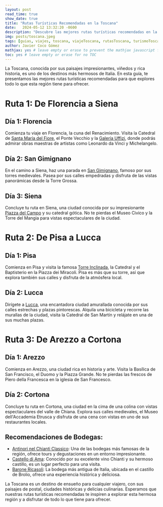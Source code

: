 ```yaml
---
layout: post
read_time: true
show_date: true
title: "Rutas Turísticas Recomendadas en la Toscana"
date:   2024-05-12 13:32:20 -0600
description: "Descubre las mejores rutas turísticas recomendadas en la Toscana. Explora viñedos, pueblos encantadores y lugares históricos con nuestra guía detallada."
img: posts/toscana.jpeg
tags: [guias, viajes, toscana, viajeToscana, rutasToscana, turismoToscana, guíaDeViaje]
author: Javier Coco Gómez
mathjax: yes # leave empty or erase to prevent the mathjax javascript from loading
toc: yes # leave empty or erase for no TOC
---
```

La Toscana, conocida por sus paisajes impresionantes, viñedos y rica historia, es uno de los destinos más hermosos de Italia. En esta guía, te presentamos las mejores rutas turísticas recomendadas para que explores todo lo que esta región tiene para ofrecer.

# Ruta 1: De Florencia a Siena

## Día 1: Florencia
Comienza tu viaje en Florencia, la cuna del Renacimiento. Visita la Catedral de [Santa María del Fiore](https://historia.nationalgeographic.com.es/a/catedral-florencia-maravilla-renacimiento_13634), el Ponte Vecchio y la [Galería Uffizi](https://www.visituffizi.org/es/), donde podrás admirar obras maestras de artistas como Leonardo da Vinci y Michelangelo.

## Día 2: San Gimignano
En el camino a Siena, haz una parada en [San Gimignano](https://www.florence-museum.com/es/san-gimignano.php), famoso por sus torres medievales. Pasea por sus calles empedradas y disfruta de las vistas panorámicas desde la Torre Grossa.

## Día 3: Siena
Concluye tu ruta en Siena, una ciudad conocida por su impresionante [Piazza del Campo](https://www.visittuscany.com/es/atracciones/piazza-del-campo-de-siena/) y su catedral gótica. No te pierdas el Museo Civico y la Torre del Mangia para vistas espectaculares de la ciudad.

# Ruta 2: De Pisa a Lucca

## Día 1: Pisa
Comienza en Pisa y visita la famosa [Torre Inclinada](https://www.italia.it/es/toscana/pisa/guia-historia-curiosidades), la Catedral y el Baptisterio en la Piazza dei Miracoli. Pisa es más que su torre, así que explora también sus calles y disfruta de la atmósfera local.

## Día 2: Lucca
Dirígete a [Lucca](https://www.tripadvisor.es/Attractions-g187898-Activities-Lucca_Province_of_Lucca_Tuscany.html), una encantadora ciudad amurallada conocida por sus calles estrechas y plazas pintorescas. Alquila una bicicleta y recorre las murallas de la ciudad, visita la Catedral de San Martín y relájate en una de sus muchas plazas.

# Ruta 3: De Arezzo a Cortona

## Día 1: Arezzo
Comienza en Arezzo, una ciudad rica en historia y arte. Visita la Basílica de San Francisco, el Duomo y la Piazza Grande. No te pierdas las frescos de Piero della Francesca en la iglesia de San Francesco.

## Día 2: Cortona
Concluye tu ruta en Cortona, una ciudad en la cima de una colina con vistas espectaculares del valle de Chiana. Explora sus calles medievales, el Museo dell'Accademia Etrusca y disfruta de una cena con vistas en uno de sus restaurantes locales.


## Recomendaciones de Bodegas:
- [Antinori nel Chianti Classico](https://www.antinori.it/it/tenuta/tenute-antinori/antinori-nel-chianti-classico/): Una de las bodegas más famosas de la región, ofrece tours y degustaciones en un entorno impresionante.
- [Castello di Ama](https://castellodiama.com/it/): Conocido por su excelente vino Chianti y su hermoso castillo, es un lugar perfecto para una visita.
- [Barone Ricasoli](https://www.tripadvisor.es/Attraction_Review-g616196-d4097825-Reviews-Barone_Ricasoli-Gaiole_in_Chianti_Tuscany.html): La bodega más antigua de Italia, ubicada en el castillo de Brolio, ofrece una experiencia histórica y deliciosa.

La Toscana es un destino de ensueño para cualquier viajero, con sus paisajes de postal, ciudades históricas y delicias culinarias. Esperamos que nuestras rutas turísticas recomendadas te inspiren a explorar esta hermosa región y a disfrutar de todo lo que tiene para ofrecer.
